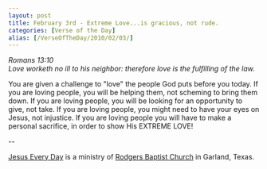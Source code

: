 ```yaml
---
layout: post
title: February 3rd - Extreme Love...is gracious, not rude.
categories: [Verse of the Day]
alias: [/VerseOfTheDay/2010/02/03/]
---
```


_Romans 13:10  
Love worketh no ill to his neighbor: therefore love is the
fulfilling of the law._

You are given a challenge to "love" the people God puts before you
today. If you are loving people, you will be helping them, not
scheming to bring them down. If you are loving people, you will be
looking for an opportunity to give, not take. If you are loving
people, you might need to have your eyes on Jesus, not injustice. If
you are loving people you will have to make a personal sacrifice, in
order to show His EXTREME LOVE!

 --

<a href=http://jesuseveryday.net>Jesus Every Day</a> is a ministry of <a href=http://rodgersbaptist.net>Rodgers Baptist Church</a> in Garland, Texas.
